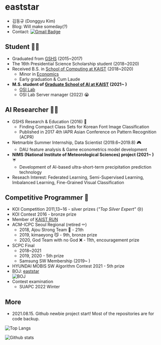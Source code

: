 # eaststar
- 김동규 (Donggyu Kim)
- Blog: Will make someday(?)
- Contact: [![Gmail Badge](https://img.shields.io/badge/Gmail-d14836?style=flat-square&logo=Gmail&logoColor=white&link=mailto:eaststar9979@gmail.com)](mailto:eaststar9979@gmail.com)

## Student 👨‍🎓
- Graduated from [GSHS](https://www.gs.hs.kr) (2015~2017)
- The 16th Presidential Science Scholarship student (2018~2020)
- Received B.S. in [School of Computing at KAIST](https://cs.kaist.ac.kr) (2018~2020)
	- Minor in [Economics](https://btm.kaist.ac.kr/programs-admission/economics/economics-course-requirement)
	- Early graduation & Cum Laude
- **M.S. student of [Graduate School of AI at KAIST](http://gsai.kaist.ac.kr/?lang=ko) (2021~ )**
	- [OSI Lab]()
	- OSI Lab Server manager (2022) 😭

## AI Researcher 👨‍💻
- GSHS Research & Education (2016) 🐣
	- Finding Compact Class Sets for Korean Font Image Classification
	- Published in 2017 4th IAPR Asian Conference on Pattern Recognition (ACPR)
- Netmarble Summer Internship, Data Scientist (2019.6~2019.8) 🎮
	- DAU feature analysis & Game econometrics model development
- **NIMS (National Institute of Meteorological Sciences) project (2021~ )** ☔
	- Development of AI-based ultra-short-term precipitation prediction technology
- Reseach Interest: Federated Learning, Semi-Supervised Learning, Imbalanced Learning, Fine-Grained Visual Classification

## Competitive Programmer 🏅
- KOI Competition 2011,13~16 - silver prizes (*"Top Silver Expert"* 😢)
- KOI Contest 2016 - bronze prize
- Member of [KAIST RUN](https://kaist.run/ko/about/)
- ACM-ICPC Seoul Regional (retired ⚰️)
	- 2018, Ajou Strong Team 💪 - 21th
	- 2019, kimaeyong 😼 - 9th, bronze prize
	- 2020, God Team with no God ❌ - 11th, encouragement prize
- SCPC Final
	- 2018~2021
	- 2019, 2020 - 5th prize
	- Samsung SW Membership (2019~ )
- HYUNDAI MOBIS SW Algorithm Contest 2021 - 5th prize
- BOJ: [eaststar](http://icpc.me/eaststar)  
![BOJ](http://mazassumnida.wtf/api/v2/generate_badge?boj=eaststar)
- Contest examination
	- SUAPC 2022 Winter

## More
- 2021.08.15. Github newbie project start! Most of the repositories are for code backup.

![Top Langs](https://github-readme-stats.vercel.app/api/top-langs/?username=EaststarKim&layout=compact)

![Github stats](https://github-readme-stats.vercel.app/api?username=EaststarKim)
